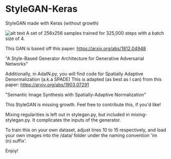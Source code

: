 # StyleGAN-Keras
StyleGAN made with Keras (without growth)

![alt text](https://i.imgur.com/6vnPOaG.jpg)
A set of 256x256 samples trained for 325,000 steps with a batch size of 4.

This GAN is based off this paper:
https://arxiv.org/abs/1812.04948

"A Style-Based Generator Architecture for Generative Adversarial Networks"


Additionally, in AdaIN.py, you will find code for Spatially Adaptive Denormalization (a.k.a SPADE)
This is adapted (as best as I can) from this paper:
https://arxiv.org/abs/1903.07291

"Semantic Image Synthesis with Spatially-Adaptive Normalization"


This StyleGAN is missing growth. Feel free to contribute this, if you'd like!

Mixing regularities is left out in stylegan.py, but included in mixing-stylegan.py. It complicates the inputs of the generator.


To train this on your own dataset, adjust lines 10 to 15 respectively, and load your own images into the /data/ folder under the naming convention 'im (n).suffix'.

Enjoy!
